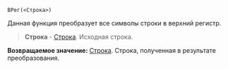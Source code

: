 ```bsl
ВРег(<Строка>)
```

Данная функция преобразует все символы строки в верхний регистр.

> **Строка** - [Строка](v8help://SyntaxHelperQueries/LitString). Исходная строка.

**Возвращаемое значение:** [Строка](v8help://SyntaxHelperQueries/LitString). Строка, полученная в результате преобразования.